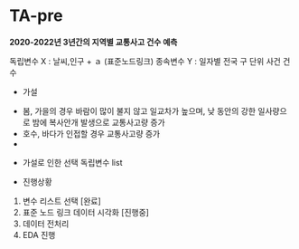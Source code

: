 # TA-pre
**2020-2022년 3년간의 지역별 교통사고 건수 예측**

독립변수 X : 날씨,인구 + ａ (표준노드링크)
종속변수 Y : 일자별 전국 구 단위 사건 건수


* 가설
- 봄, 가을의 경우 바람이 많이 불지 않고 일교차가 높으며, 낮 동안의 강한 일사량으로 밤에 복사안개 발생으로 교통사고량 증가
- 호수, 바다가 인접할 경우 교통사고량 증가
- 


* 가설로 인한 선택 독립변수 list



* 진행상황
1. 변수 리스트 선택 [완료]
2. 표준 노드 링크 데이터 시각화 [진행중]
3. 데이터 전처리
4. EDA 진행

